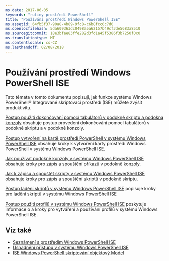 ```yaml
---
ms.date: 2017-06-05
keywords: "rutiny prostředí PowerShell"
title: "Používání prostředí Windows PowerShell ISE"
ms.assetid: 64fb5f37-90a8-4b89-9fc8-c6b8fcc0c7d0
ms.openlocfilehash: 5da609363dc0498a5a62157b49cf3de5683a8510
ms.sourcegitcommit: 18e3bfae83ffe282d3fd1a45f5386f3b7250f0c0
ms.translationtype: MT
ms.contentlocale: cs-CZ
ms.lasthandoff: 02/08/2018
---
```

# <a name="using-the-windows-powershell-ise"></a>Používání prostředí Windows PowerShell ISE
Tato témata v tomto dokumentu popisují, jak funkce systému Windows PowerShell® Integrované skriptovací prostředí (ISE) můžete zvýšit produktivitu.

[Postup použití dokončování pomocí tabulátorů v podokně skriptu a podokna konzoly](How-to-Use-Tab-Completion-in-the-Script-Pane-and-Console-Pane.md) obsahuje postup provedení dokončování pomocí tabulátorů v podokně skriptu a v podokně konzoly.

[Postup vytvoření na kartě prostředí PowerShell v systému Windows PowerShell ISE](How-to-Create-a-PowerShell-Tab-in-Windows-PowerShell-ISE.md) obsahuje kroky k vytvoření karty prostředí Windows PowerShell v systému Windows PowerShell ISE.

[Jak používat podokně konzoly v systému Windows PowerShell ISE](How-to-Use-the-Console-Pane-in-the-Windows-PowerShell-ISE.md) obsahuje kroky pro zápis a spouštění příkazů v podokně konzoly.

[Jak k zápisu a spouštět skripty v systému Windows PowerShell ISE](How-to-Write-and-Run-Scripts-in-the-Windows-PowerShell-ISE.md) obsahuje kroky pro zápis a spouštění skriptů v podokně skriptu.

[Postup ladění skriptů v systému Windows PowerShell ISE](How-to-Debug-Scripts-in-Windows-PowerShell-ISE.md) popisuje kroky pro ladění skriptů v systému Windows PowerShell ISE

[Postup použití profilů v systému Windows PowerShell ISE](How-to-Use-Profiles-in-Windows-PowerShell-ISE.md) poskytuje informace o a kroky pro vytváření a používání profilů v systému Windows PowerShell ISE.

## <a name="see-also"></a>Viz také
- [Seznámení s prostředím Windows PowerShell ISE](../../getting-started/fundamental/Exploring-the-Windows-PowerShell-ISE.md)
- [Usnadnění přístupu v systému Windows PowerShell ISE](../../setup/Accessibility-in-Windows-PowerShell-ISE.md)
- [ISE Windows PowerShell skriptování objektový Model](https://technet.microsoft.com/en-us/library/69b047d0-da79-413e-b948-8e45d05d1f85)

